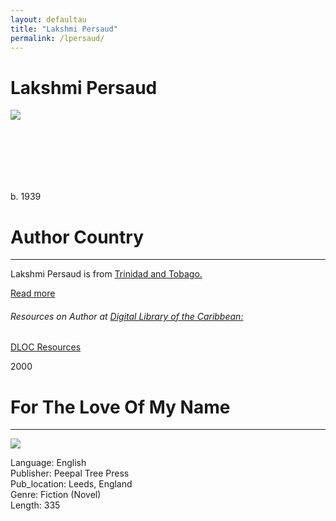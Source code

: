 ```yaml
---
layout: defaultau
title: "Lakshmi Persaud"
permalink: /lpersaud/
---
```

<!-- partial:index.partial.html -->
<div class="content">
     <h1>Lakshmi Persaud</h1>
    <div class="quote">
        <div><img src="https://www.peepaltreepress.com/sites/default/files/styles/author_large/public/Lakshmi%20Persaud_1.jpg?itok=G7eV9-Dd" class="logo"></div>
    </div>
    <div class="timeline">
        <div style="padding-bottom:100px;"></div>
        <div class="block">
             <div class="date right"><p class="right">b. 1939</p></div>
            <div class="dot"></div>
            <div class="left first">
            <div class="author_country">
                <h1>Author Country</h1><hr>
          <div class="aclocation">  <p>Lakshmi Persaud is from <a href="{{ site.baseurl }}/3"> Trinidad and Tobago.</a></p></div>
              <div class="acreadmore">  <a href="https://en.wikipedia.org/wiki/Lakshmi_Persaud" target="_blank">Read more</a></div>
              <div class="aclocation">  <h6>Resources on Author at <a href="https://dloc.com">Digital Library of the Caribbean:</a></h6></div> 
       <div class="dlocresources"><a href="https://www.dloc.com/UF00094180/00055/pdf" target="_blank">DLOC Resources</a></div>
            </div>
            </div>
            </div>
        <div class="block">
            <div class="date left"><p class="left">2000</p></div>
            <div class="dot"></div>
            <div class="right">
                <h1>For The Love Of My Name</h1><hr>
                <p><img src="https://m.media-amazon.com/images/I/51LCybGj57L._SX302_BO1,204,203,200_.jpg"></p>
                <p>
                Language: English<br/>
                Publisher: Peepal Tree Press<br/>
                Pub_location: Leeds, England<br/>
                Genre: Fiction (Novel)<br/>
                Length: 335 <br/>                   </p>
            </div>
        </div>
  <!-- partial -->
<script src='https://cdnjs.cloudflare.com/ajax/libs/jquery/3.1.1/jquery.min.js'></script><script  src="{{ site.baseurl }}/assets/js/authorscript.js"></script>